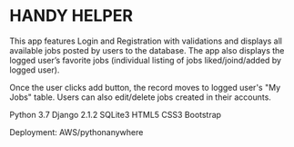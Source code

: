 # HANDY HELPER

This app features Login and Registration with validations and displays all available jobs posted by users to the database. The app also displays the logged user’s favorite jobs (individual listing of jobs liked/joind/added by logged user). 

Once the user clicks add button, the record moves to logged user's "My Jobs" table. Users can also edit/delete jobs created in their accounts.

Python 3.7
Django 2.1.2
SQLite3
HTML5
CSS3
Bootstrap

Deployment: AWS/pythonanywhere
